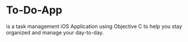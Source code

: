 # To-Do-App
 is a task management iOS Application using Objective C to help you stay organized and manage your day-to-day.
